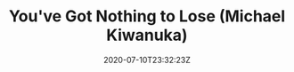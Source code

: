 ---
title: "You've Got Nothing to Lose (Michael Kiwanuka)"
tags: ["song", "ctt"]
date: 2020-07-10T23:32:23Z
draft: false
link: "https://open.spotify.com/track/5HyEZuHvWhqpZXKtln6KpL?si=QDX_c56tTLy-ECg_0OW41Q"
---